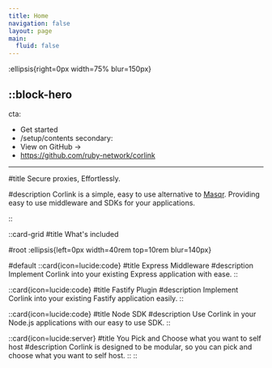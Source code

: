 ```yaml
---
title: Home
navigation: false
layout: page
main:
  fluid: false
---
```


:ellipsis{right=0px width=75% blur=150px}

::block-hero
---
cta:
  - Get started
  - /setup/contents
secondary:
  - View on GitHub →
  - https://github.com/ruby-network/corlink
---

#title
Secure proxies, Effortlessly.

#description
Corlink is a simple, easy to use alternative to [Masqr](https://github.com/titaniumnetwork-dev/masqrproject). Providing easy to use middleware and SDKs for your applications.

::

::card-grid
#title
What's included

#root
:ellipsis{left=0px width=40rem top=10rem blur=140px}

#default
  ::card{icon=lucide:code}
  #title
  Express Middleware
  #description
  Implement Corlink into your existing Express application with ease.
  ::

  ::card{icon=lucide:code}
  #title
  Fastify Plugin
  #description
  Implement Corlink into your existing Fastify application easily.
  ::

  ::card{icon=lucide:code}
  #title
  Node SDK
  #description
  Use Corlink in your Node.js applications with our easy to use SDK.
  ::

  ::card{icon=lucide:server}
  #title
  You Pick and Choose what you want to self host
  #description
  Corlink is designed to be modular, so you can pick and choose what you want to self host.
  ::
::
